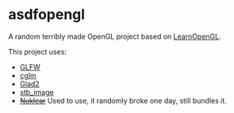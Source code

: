 # asdfopengl
A random terribly made OpenGL project based on [LearnOpenGL](https://learnopengl.com).

This project uses:
- [GLFW](https://www.glfw.org)
- [cglm](https://github.com/recp/cglm)
- [Glad2](https://gen.glad.sh)
- [stb_image](https://github.com/nothings/stb)
- [~~Nuklear~~](https://github.com/Immediate-Mode-UI/Nuklear) Used to use, it randomly broke one day, still bundles it.
